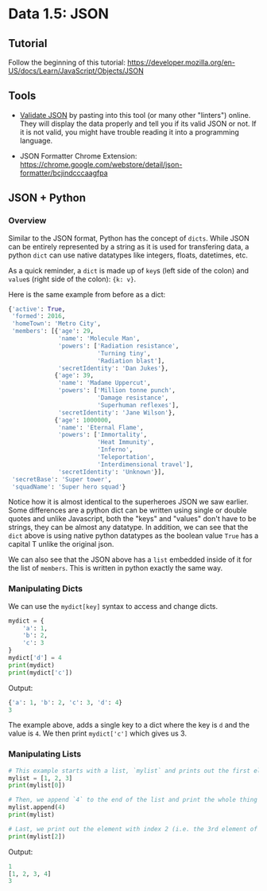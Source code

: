# Data 1.5: JSON

## Tutorial

Follow the beginning of this tutorial: https://developer.mozilla.org/en-US/docs/Learn/JavaScript/Objects/JSON
<!-- [Some insane diagrams](http://www.json.org/) that tell you exactly what is valid JSON. -->

## Tools

- [Validate JSON](http://pro.jsonlint.com/) by pasting into this tool (or many other "linters") online. They will display the data properly and tell you if its valid JSON or not. If it is not valid, you might have trouble reading it into a programming language.

- JSON Formatter Chrome Extension: https://chrome.google.com/webstore/detail/json-formatter/bcjindcccaagfpa

## JSON + Python

### Overview

Similar to the JSON format, Python has the concept of `dicts`. While JSON can be entirely represented by a string as it is used for transfering data, a python `dict` can use native datatypes like integers, floats, datetimes, etc.

As a quick reminder, a `dict` is made up of `key`s (left side of the colon) and `value`s (right side of the colon): `{k: v}`.

Here is the same example from before as a dict:

```python
{'active': True,
 'formed': 2016,
 'homeTown': 'Metro City',
 'members': [{'age': 29,
              'name': 'Molecule Man',
              'powers': ['Radiation resistance',
                         'Turning tiny',
                         'Radiation blast'],
              'secretIdentity': 'Dan Jukes'},
             {'age': 39,
              'name': 'Madame Uppercut',
              'powers': ['Million tonne punch',
                         'Damage resistance',
                         'Superhuman reflexes'],
              'secretIdentity': 'Jane Wilson'},
             {'age': 1000000,
              'name': 'Eternal Flame',
              'powers': ['Immortality',
                         'Heat Immunity',
                         'Inferno',
                         'Teleportation',
                         'Interdimensional travel'],
              'secretIdentity': 'Unknown'}],
 'secretBase': 'Super tower',
 'squadName': 'Super hero squad'}
 ```

 Notice how it is almost identical to the superheroes JSON we saw earlier. Some differences are a python dict can be written using single or double quotes and unlike Javascript, both the "keys" and "values" don't have to be strings, they can be almost any datatype. In addition, we can see that the `dict` above is using native python datatypes as the boolean value `True` has a capital T unlike the original json.

 We can also see that the JSON above has a `list` embedded inside of it for the list of `members`. This is written in python exactly the same way.

### Manipulating Dicts

We can use the `mydict[key]` syntax to access and change dicts.

```python
mydict = {
    'a': 1,
    'b': 2,
    'c': 3
}
mydict['d'] = 4
print(mydict)
print(mydict['c'])
```

Output:
```python
{'a': 1, 'b': 2, 'c': 3, 'd': 4}
3
```

The example above, adds a single key to a dict where the key is `d` and the value is `4`. We then print `mydict['c']` which gives us 3.

### Manipulating Lists

```python
# This example starts with a list, `mylist` and prints out the first element of the list. Note that lists in python are 0-indexed. The first element of the list is `1`.
mylist = [1, 2, 3]
print(mylist[0])

# Then, we append `4` to the end of the list and print the whole thing out. We can see the list now has 4 elements.
mylist.append(4)
print(mylist)

# Last, we print out the element with index 2 (i.e. the 3rd element of the list which is 3).
print(mylist[2])
```

Output:
```python
1
[1, 2, 3, 4]
3
```

